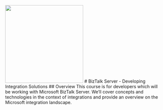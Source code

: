 <img src="http://microservicebus.blob.core.windows.net/img/btslogo_small.png" style="width:250px"/>
# BizTalk Server - Developing Integration Solutions
## Overview 
This course is for developers which will be working with Microsoft BizTalk Server. We’ll cover concepts and technologies in the context of integrations and provide an overview on the Microsoft integration landscape.
